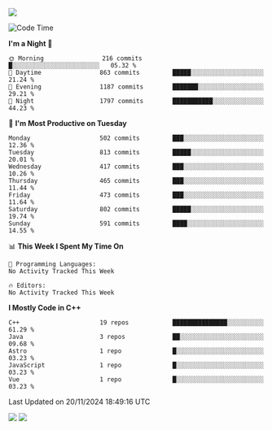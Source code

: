 ![](https://komarev.com/ghpvc/?username=lilpidgey&color=red)
<!--START_SECTION:waka-->
![Code Time](http://img.shields.io/badge/Code%20Time-1%2C491%20hrs%2018%20mins-blue)

**I'm a Night 🦉** 

```text
🌞 Morning                216 commits         █░░░░░░░░░░░░░░░░░░░░░░░░   05.32 % 
🌆 Daytime                863 commits         █████░░░░░░░░░░░░░░░░░░░░   21.24 % 
🌃 Evening                1187 commits        ███████░░░░░░░░░░░░░░░░░░   29.21 % 
🌙 Night                  1797 commits        ███████████░░░░░░░░░░░░░░   44.23 % 
```
📅 **I'm Most Productive on Tuesday** 

```text
Monday                   502 commits         ███░░░░░░░░░░░░░░░░░░░░░░   12.36 % 
Tuesday                  813 commits         █████░░░░░░░░░░░░░░░░░░░░   20.01 % 
Wednesday                417 commits         ███░░░░░░░░░░░░░░░░░░░░░░   10.26 % 
Thursday                 465 commits         ███░░░░░░░░░░░░░░░░░░░░░░   11.44 % 
Friday                   473 commits         ███░░░░░░░░░░░░░░░░░░░░░░   11.64 % 
Saturday                 802 commits         █████░░░░░░░░░░░░░░░░░░░░   19.74 % 
Sunday                   591 commits         ████░░░░░░░░░░░░░░░░░░░░░   14.55 % 
```


📊 **This Week I Spent My Time On** 

```text
💬 Programming Languages: 
No Activity Tracked This Week

🔥 Editors: 
No Activity Tracked This Week
```

**I Mostly Code in C++** 

```text
C++                      19 repos            ███████████████░░░░░░░░░░   61.29 % 
Java                     3 repos             ██░░░░░░░░░░░░░░░░░░░░░░░   09.68 % 
Astro                    1 repo              █░░░░░░░░░░░░░░░░░░░░░░░░   03.23 % 
JavaScript               1 repo              █░░░░░░░░░░░░░░░░░░░░░░░░   03.23 % 
Vue                      1 repo              █░░░░░░░░░░░░░░░░░░░░░░░░   03.23 % 
```




 Last Updated on 20/11/2024 18:49:16 UTC
<!--END_SECTION:waka-->
![](https://hit.yhype.me/github/profile?user_id=42968544)
![](https://komarev.com/ghpvc/?lilpidgey)
